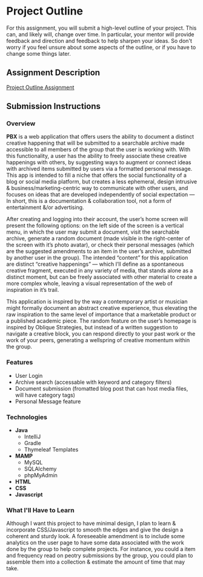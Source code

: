# Project Outline
For this assignment, you will submit a high-level outline of your project. This can, and likely will, change over time. In particular, your mentor will provide feedback and direction and feedback to help sharpen your ideas. So don't worry if you feel unsure about some aspects of the outline, or if you have to change some things later.

## Assignment Description
[Project Outline Assignment](https://education.launchcode.org/liftoff/assignments/project-outline/)

## Submission Instructions

### Overview
**PBX** is a web application that offers users the ability to document a distinct creative happening that will be submitted to a searchable archive made accessible to all members of the group that the user is working with. With this functionality, a user has the ability to freely associate these creative happenings with others, by suggesting ways to augment or connect ideas with archived items submitted by users via a formatted personal message. This app is intended to fill a niche that offers the social functionality of a blog or social media platform, but creates a less ephemeral, design intrusive & business/marketing-centric way to communicate with other users, and focuses on ideas that are developed independently of social expectation — In short, this is a documentation & collaboration tool, not a form of entertainment &/or advertising.  

After creating and logging into their account, the user’s home screen will present the following options: on the left side of the screen is a vertical menu, in which the user may submit a document, visit the searchable archive, generate a random document (made visible in the right-center of the screen with it’s photo avatar), or check their personal messages (which are the suggested amendments to an item in the user’s archive, submitted by another user in the group). The intended “content” for this application are distinct “creative happenings” — which I’ll define as a spontaneous creative fragment, executed in any variety of media, that stands alone as a distinct moment, but can be freely associated with other material to create a more complex whole, leaving a visual representation of the web of inspiration in it’s trail.  

This application is inspired by the way a contemporary artist or musician might formally document an abstract creative experience, thus elevating the raw inspiration to the same level of importance that a marketable product or a published academic piece.  The random feature on the user’s homepage is inspired by Oblique Strategies, but instead of a written suggestion to navigate a creative block, you can respond directly to your past work or the work of your peers, generating a wellspring of creative momentum within the group. 

### Features
* User Login
* Archive search (accessable with keyword and category filters)
* Document submission (fromatted blog post that can host media files, will have category tags)
* Personal Message feature 

### Technologies
* **Java**
  * IntelliJ
  * Gradle
  * Thymeleaf Templates 
* **MAMP**
  * MySQL
  * SQLAlchemy 
  * phpMyAdmin
* **HTML**
* **CSS**
* **Javascript**

### What I'll Have to Learn
Although I want this project to have minimal design, I plan to learn & incorporate CSS/Javascript to smooth the edges and give the design a coherent and sturdy look. A foreseeable amendment is to include some analytics on the user page to have some data associated with the work done by the group to help complete projects. For instance, you could a item and frequency read on peotry submissions by the group, you could plan to assemble them into a collection & estimate the amount of time that may take. 
